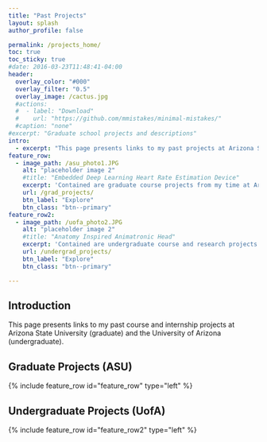 ```yaml
---
title: "Past Projects"
layout: splash
author_profile: false

permalink: /projects_home/
toc: true
toc_sticky: true
#date: 2016-03-23T11:48:41-04:00
header:
  overlay_color: "#000"
  overlay_filter: "0.5"
  overlay_image: /cactus.jpg
  #actions:
  #  - label: "Download"
  #    url: "https://github.com/mmistakes/minimal-mistakes/"
  #caption: "none"
#excerpt: "Graduate school projects and descriptions"
intro: 
  - excerpt: "This page presents links to my past projects at Arizona State University (graduate) and the University of Arizona (undergraduate). " 
feature_row:
  - image_path: /asu_photo1.JPG
    alt: "placeholder image 2"
    #title: "Embedded Deep Learning Heart Rate Estimation Device"
    excerpt: 'Contained are graduate course projects from my time at Arizona State University.'
    url: /grad_projects/
    btn_label: "Explore"
    btn_class: "btn--primary"
feature_row2:    
  - image_path: /uofa_photo2.JPG
    alt: "placeholder image 2"
    #title: "Anatomy Inspired Animatronic Head"
    excerpt: 'Contained are undergraduate course and research projects from my time at the University of Arizona.'
    url: /undergrad_projects/
    btn_label: "Explore"
    btn_class: "btn--primary"

---
```

## Introduction
This page presents links to my past course and internship projects at Arizona State University (graduate) and the University of Arizona (undergraduate). 

## Graduate Projects (ASU)
{% include feature_row id="feature_row" type="left" %}
## Undergraduate Projects (UofA)
{% include feature_row id="feature_row2" type="left" %}

